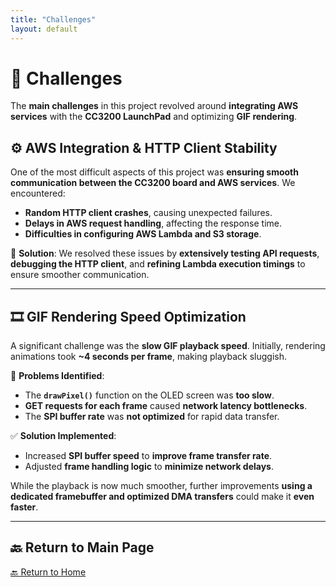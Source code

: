 ```yaml
---
title: "Challenges"
layout: default
---
```


# 🚧 Challenges

The **main challenges** in this project revolved around **integrating AWS services** with the **CC3200 LaunchPad** and optimizing **GIF rendering**.

## ⚙️ **AWS Integration & HTTP Client Stability**
One of the most difficult aspects of this project was **ensuring smooth communication between the CC3200 board and AWS services**. We encountered:
- **Random HTTP client crashes**, causing unexpected failures.
- **Delays in AWS request handling**, affecting the response time.
- **Difficulties in configuring AWS Lambda and S3 storage**.

📌 **Solution**: We resolved these issues by **extensively testing API requests**, **debugging the HTTP client**, and **refining Lambda execution timings** to ensure smoother communication.

---

## 🎞 **GIF Rendering Speed Optimization**
A significant challenge was the **slow GIF playback speed**. Initially, rendering animations took **~4 seconds per frame**, making playback sluggish.

📌 **Problems Identified**:
- The **`drawPixel()`** function on the OLED screen was **too slow**.
- **GET requests for each frame** caused **network latency bottlenecks**.
- The **SPI buffer rate** was **not optimized** for rapid data transfer.

✅ **Solution Implemented**:
- Increased **SPI buffer speed** to **improve frame transfer rate**.
- Adjusted **frame handling logic** to **minimize network delays**.

While the playback is now much smoother, further improvements **using a dedicated framebuffer and optimized DMA transfers** could make it **even faster**.

---
## 🔙 Return to Main Page  
[🔙 Return to Home](index.md)

